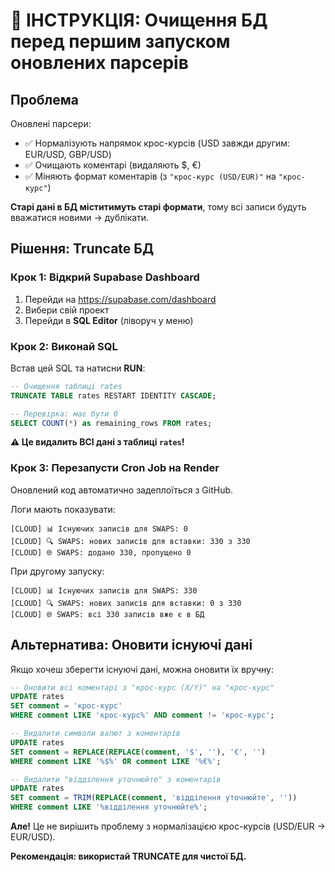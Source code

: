 # 🔧 ІНСТРУКЦІЯ: Очищення БД перед першим запуском оновлених парсерів

## Проблема

Оновлені парсери:
- ✅ Нормалізують напрямок крос-курсів (USD завжди другим: EUR/USD, GBP/USD)
- ✅ Очищають коментарі (видаляють $, €)
- ✅ Міняють формат коментарів (з `"крос-курс (USD/EUR)"` на `"крос-курс"`)

**Старі дані в БД міститимуть старі формати**, тому всі записи будуть вважатися новими → дублікати.

## Рішення: Truncate БД

### Крок 1: Відкрий Supabase Dashboard

1. Перейди на https://supabase.com/dashboard
2. Вибери свій проект
3. Перейди в **SQL Editor** (ліворуч у меню)

### Крок 2: Виконай SQL

Встав цей SQL та натисни **RUN**:

```sql
-- Очищення таблиці rates
TRUNCATE TABLE rates RESTART IDENTITY CASCADE;

-- Перевірка: має бути 0
SELECT COUNT(*) as remaining_rows FROM rates;
```

**⚠️ Це видалить ВСІ дані з таблиці `rates`!**

### Крок 3: Перезапусти Cron Job на Render

Оновлений код автоматично задеплоїться з GitHub.

Логи мають показувати:
```
[CLOUD] 📊 Існуючих записів для SWAPS: 0
[CLOUD] 🔍 SWAPS: нових записів для вставки: 330 з 330
[CLOUD] 🌐 SWAPS: додано 330, пропущено 0
```

При другому запуску:
```
[CLOUD] 📊 Існуючих записів для SWAPS: 330
[CLOUD] 🔍 SWAPS: нових записів для вставки: 0 з 330
[CLOUD] 🌐 SWAPS: всі 330 записів вже є в БД
```

## Альтернатива: Оновити існуючі дані

Якщо хочеш зберегти існуючі дані, можна оновити їх вручну:

```sql
-- Оновити всі коментарі з "крос-курс (X/Y)" на "крос-курс"
UPDATE rates 
SET comment = 'крос-курс' 
WHERE comment LIKE 'крос-курс%' AND comment != 'крос-курс';

-- Видалити символи валют з коментарів
UPDATE rates 
SET comment = REPLACE(REPLACE(comment, '$', ''), '€', '')
WHERE comment LIKE '%$%' OR comment LIKE '%€%';

-- Видалити "відділення уточнюйте" з коментарів
UPDATE rates 
SET comment = TRIM(REPLACE(comment, 'відділення уточнюйте', ''))
WHERE comment LIKE '%відділення уточнюйте%';
```

**Але!** Це не вирішить проблему з нормалізацією крос-курсів (USD/EUR → EUR/USD).

**Рекомендація: використай TRUNCATE для чистої БД.**

